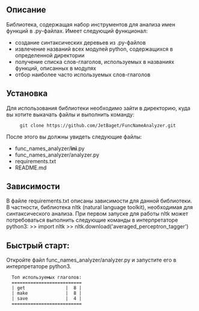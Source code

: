 Описание
---------
Библиотека, содержащая набор инструментов для анализа имен функций в .py-файлах.
Имеет следующий функционал:
- создание синтаксических деревьев из .py-файлов
- извлечение названий всех модулей python, содержащихся в определенной директории
- получение списка слов-глаголов, используемых в названиях функций, описанных в модулях
- отбор наиболее часто используемых слов-глаголов

Установка
---------
Для использования библиотеки необходимо зайти в директорию, куда вы хотите выкачать файлы и выполнить команду:    

         git clone https://github.com/JetBaget/FuncNameAnalyzer.git

После этого вы должны увидеть следующие файлы:
- func_names_analyzer/__ini__.py
- func_names_analyzer/analyzer.py
- requirements.txt
- README.md

Зависимости
---------
В файле requirements.txt описаны зависимости для данной библиотеки.
В частности, библиотека nltk (natural language toolkit), необходимая для синтаксического анализа.
При первом запуске для работы nltk может потребоваться выполнить следующие команды в интерпретаторе python3:
        >> import nltk
        >> nltk.download('averaged_perceptron_tagger')
        
Быстрый старт:
---------
Откройте файл func_names_analyzer/analyzer.py и запустите его в интерпретаторе python3.

      Топ используемых глаголов:
      ==========================
      | get               |  8 |
      | make              |  8 |
      | save              |  4 |
      ==========================
